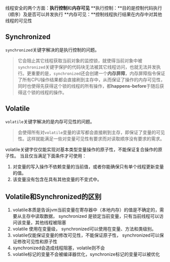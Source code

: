 线程安全的两个方面：**执行控制**和**内存可见**
**执行控制：**目的是控制代码执行（顺序）及是否可以并发执行
**内存可见：**控制线程执行结果在内存中对其他线程的可见性

## Synchronized

`synchronized`关键字解决的是执行控制的问题。

> 它会阻止其它线程获取当前对象的监控锁，就使得当前对象中被`synchronized`关键字保护的代码块无法被其它线程访问，也就无法并发执行。更重要的是，`synchronized`还会创建一个**内存屏障**，内存屏障指令保证了所有CPU操作结果都会直接刷到主存中，从而保证了操作的内存可见性，同时也使得先获得这个锁的线程的所有操作，都**happens-before**于随后获得这个锁的线程的操作。 

## Volatile

`volatile`关键字解决的是内存可见性的问题。

> 会使得所有对`volatile`变量的读写都会直接刷到主存，即保证了变量的可见性。这样就能满足一些对变量可见性有要求而对读取顺序没有要求的需求。 

volatile关键字仅仅能实现对基本类型变量操作的原子性，不能保证复合操作的原子性。
当且仅当满足下面条件才可使用：
1.  对变量的写入操作不依赖变量的当前值，或者你能确保只有单个线程更新变量的值。
2.  该变量没有包含在具有其他变量的不变式中。 

##  Volatile和Synchronized的区别

1. volatile本质是告诉jvm当前变量在寄存器中（本地内存）的值是不确定的，需要从主存中读取数据，
   synchronized 是锁定当前变量，只有当前线程可以访问该变量，其他线程被阻塞
2. volatile 使用在变量级，
   synchronized可以使用在变量、方法和类级别。
3. volatile仅能保证变量的修改可见性，不能保证原子性，
   synchronized可以保证修改可见性和原子性
4. synchronized会造成线程阻塞，volatile则不会
5. volatile标记的变量不会被编译器优化，synchronize标记的变量可以被优化